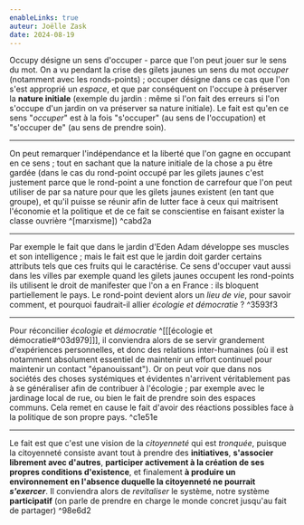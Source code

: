 ```yaml
---
enableLinks: true
auteur: Joëlle Zask
date: 2024-08-19
---
```

Occupy désigne un sens d'occuper - parce que l'on peut jouer sur le sens du mot.
On a vu pendant la crise des gilets jaunes un sens du mot *occuper* (notamment avec les ronds-points) ; occuper désigne dans ce cas que l'on s'est approprié un *espace*, et que par conséquent on l'occupe à préserver la **nature initiale** (exemple du jardin :  même si l'on fait des erreurs si l'on s'occupe d'un jardin on va préserver sa nature initiale). Le fait est qu'en ce sens "*occuper*" est à la fois "s'occuper" (au sens de l'occupation) et "s'occuper de" (au sens de prendre soin).

---
On peut remarquer l'indépendance et la liberté que l'on gagne en occupant en ce sens ; tout en sachant que la nature initiale de la chose a pu être gardée (dans le cas du rond-point occupé par les gilets jaunes c'est justement parce que le rond-point a une fonction de carrefour que l'on peut utiliser de par sa nature pour que les gilets jaunes existent (en tant que groupe), et qu'il puisse se réunir afin de lutter face à ceux qui maitrisent l'économie et la politique et de ce fait se conscientise en faisant exister la classe ouvrière ^[marxisme]) ^cabd2a

---
Par exemple le fait que dans le jardin d'Eden Adam développe ses muscles et son intelligence ; mais le fait est que le jardin doit garder certains attributs tels que ces fruits qui le caractérise. 
Ce sens d'occuper vaut aussi dans les villes par exemple quand les gilets jaunes occupent les rond-points ils utilisent le droit de manifester que l'on a en France : ils bloquent partiellement le pays. Le rond-point devient alors un *lieu de vie*, pour savoir comment, et pourquoi faudrait-il allier *écologie et démocratie* ?  ^3593f3

---
Pour réconcilier *écologie* et *démocratie* ^[[[écologie et démocratie#^03d979]]], il conviendra alors de se servir grandement d'expériences personnelles, et donc des relations inter-humaines (où il est notamment absolument essentiel de maintenir un effort continuel pour maintenir un contact "épanouissant"). Or on peut voir que dans nos sociétés des choses systémiques et évidentes n'arrivent véritablement pas à se généraliser afin de contribuer à l'écologie ; par exemple avec le jardinage local de rue, ou bien le fait de prendre soin des espaces communs. Cela remet en cause le fait d'avoir des réactions possibles face à la politique de son propre pays.  ^c1e51e

---
Le fait est que c'est une vision de la *citoyenneté* qui est *tronquée*, puisque la citoyenneté consiste avant tout à prendre des **initiatives**, **s'associer librement avec d'autres**, **participer activement à la création de ses propres conditions d'existence**, et finalement **à produire un environnement en l'absence duquelle la citoyenneté ne pourrait** ***s'exercer***. Il conviendra alors de *revitaliser* le système, notre système **participatif** (on parle de prendre en charge le monde concret jusqu'au fait de partager) ^98e6d2